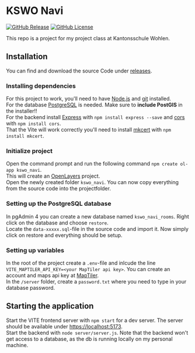 # KSWO Navi
[![GitHub Release](https://img.shields.io/github/v/release/leon-kj/kswo_navi?include_prereleases&sort=date&display_name=release&label=Latest%20Release)](https://github.com/leon-kj/kswo_navi/releases)
[![GitHub License](https://img.shields.io/github/license/leon-kj/kswo_navi?label=License)](https://github.com/leon-kj/kswo_navi/blob/main/LICENSE.md)


This repo is a project for my project class at Kantonsschule Wohlen.  
  
## Installation
You can find and download the source Code under [releases](https://github.com/leon-kj/kswo_navi/releases).  

### Installing dependencies  
For this project to work, you'll need to have [Node.js](https://nodejs.org/en) and [git](https://github.com/git-guides/install-git) installed.  
For the database [PostgreSQL](https://www.postgresql.org/) is needed. Make sure to **include PostGIS** in the installer!!  
For the backend install [Express](https://expressjs.com/) with `npm install express --save` and [cors](https://www.npmjs.com/package/cors) with `npm install cors`.  
That the Vite will work correctly you'll need to install [mkcert](https://mkcert.org/) with `npm install mkcert`.  
  
### Initialize project
Open the command prompt and run the following command `npm create ol-app kswo_navi`.  
This will create an [OpenLayers](https://openlayers.org/) project.  
Open the newly created folder `kswo_navi`. You can now copy everything from the source code into the projectfolder.  

### Setting up the PostgreSQL database
In pgAdmin 4 you can create a new database named `kswo_navi_rooms`. Right click on the database and choose `restore`.  
Locate the `data-xxxxx.sql`-file in the source code and import it. Now simply click on restore and everything should be setup.  
  
### Setting up variables  
In the root of the project create a `.env`-file and inlcude the line `VITE_MAPTILER_API_KEY=<your MapTiler api key>`.
You can create an account and maps api key at [MapTiler](https://maptiler.com).  
In the `/server` folder, create a `password.txt` where you need to type in your database password.

  
## Starting the application
Start the VITE frontend server with `npm start` for a dev server. The server should be available under [https://localhost:5173](https://localhost:5173).  
Start the backend with `node server/server.js`. Note that the backend won't get access to a database, as the db is running locally on my personal machine.   
